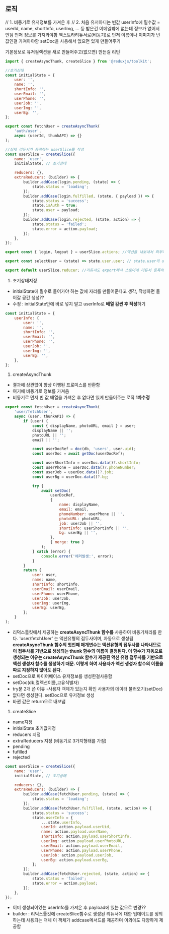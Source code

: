## 로직

// 1. 비동기로 유저정보를 가져온 후
// 2. 처음 유저아디는 빈값
userInfo에 필수값 = userId, name, shortInfo, userImg, ... 등
받은건 이메일밖에 없는데 정보가 없어서 안됨
먼저 정보를 가져와야함 엑스트라리듀서로(비동기)로 먼저 이름이나 이미지가 빈 값인걸 가져아야함
setDoc을 사용해서 없으면 있게 만들어주기

기본정보로 유저컬렉션을 새로 만들어주고(없으면)
만든걸 리턴

```jsx
import { createAsyncThunk, createSlice } from '@reduxjs/toolkit';

//초기상태
const initialState = {
    user: '',
    name: '',
    shortInfo: '',
    userEmail: '',
    userPhone: '',
    userJob: '',
    userImg: '',
    userBg: '',
};

export const fetchUser = createAsyncThunk(
    'auth/user',
    async (userId, thunkAPI) => {}
);

//실제 리듀서가 동작하는 userSlice를 작성
const userSlice = createSlice({
    name: 'user',
    initialState, // 초기상태

    reducers: {},
    extraReducers: (builder) => {
        builder.addCase(login.pending, (state) => {
            state.status = 'loading';
        });
        builder.addCase(login.fulfilled, (state, { payload }) => {
            state.status = 'success';
            state.isAuth = true;
            state.user = payload;
        });
        builder.addCase(login.rejected, (state, action) => {
            state.status = 'failed';
            state.error = action.payload;
        });
    },
});

export const { login, logout } = userSlice.actions; //액션을 내보내서 외부에서 호출

export const selectUser = (state) => state.user.user; // state.user의 user정보 전달, userSelector상태로 변경됨

export default userSlice.reducer; //리듀서도 export해서 스토어에 리듀서 등록하게 함
```

1. 초기상태지정

-   initialState에 필수로 들어가야 하는 값에 자리를 만들어준다고 생각, 작성하면 들어갈 공간 생성??
-   수정 : initialState안에 바로 넣지 말고 userInfo로 **배열 감싼 후 작성**하기

```jsx
const initialState = {
    userInfo: {
        user: '',
        name: '',
        shortInfo: '',
        userEmail: '',
        userPhone: '',
        userJob: '',
        userImg: '',
        userBg: '',
    },
};
```

1. createAsyncThunk

-   결과에 상관없이 항상 이행된 프로미스를 반환함
-   여기에 비동기로 정보를 가져옴
-   비동기로 먼저 빈 값 배열을 가져온 후 없다면 있게 만들어주는 로직
    **1차수정**

```jsx
export const fetchUser = createAsyncThunk(
    'user/fetchUser',
    async (user, thunkAPI) => {
        if (user) {
            const { displayName, photoURL, email } = user;
            displayName || '';
            photoURL || '';
            email || '';

            const userDocRef = doc(db, 'users', user.uid);
            const userDoc = await getDoc(userDocRef);

            const userShortInfo = userDoc.data()?.shortInfo;
            const userPhone = userDoc.data()?.phoneNumber;
            const userJob = userDoc.data()?.job;
            const userBg = userDoc.data()?.bg;

            try {
                await setDoc(
                    userDocRef,
                    {
                        name: displayName,
                        email: email,
                        phoneNumber: userPhone || '',
                        photoURL: photoURL,
                        job: userJob || '',
                        shortInfo: userShortInfo || '',
                        bg: userBg || '',
                    },
                    { merge: true }
                );
            } catch (error) {
                console.error('에러발생:', error);
            }
        }
        return {
            user: user,
            name: name,
            shortInfo: shortInfo,
            userEmail: userEmail,
            userPhone: userPhone,
            userJob: userJob,
            userImg: userImg,
            userBg: userBg,
        };
    }
);
```

-   리덕스툴킷에서 제공하는 **createAsyncThunk 함수를** 사용하여 비동기처리를 한다.
    'user/fetchUser' 는 액션유형의 접두사이며, 자동으로 생성됨
    **createAsyncThunk 함수의 첫번째 매개변수는 액션유형의 접두사를 나타내므로 이 접두사를 기반으로 생성되는 thunk 함수의 이름이 결정된다. 이 함수가 자동으로 생성되는 이유는 createAsyncThunk 함수가 제공된 액션 유형 접두사를 기반으로 액션 생성자 함수를 생성하기 때문.
    이렇게 하여 사용자가 액션 생성자 함수의 이름을 따로 지정하지 않아도 된다.**
-   setDoc으로 파이어베이스 유저정보를 생성한걸사용함
-   setDoc(db,컬렉션이름,고유식별자)
-   try문 2개 쓴 이유 -사용자 객체가 있는지 확인 사용자의 데이터 불러오기(setDoc)
-   없다면 생성한다. setDoc으로 유저정보 생성
-   바뀐 값은 return으로 내보냄

1. createSlice

-   name지정
-   initialState 초기값지정
-   reducers 지정
-   extraReducers 지정 (비동기로 3가지형태를 가짐)
-   pending
-   fufilled
-   rejected

```js
const userSlice = createSlice({
    name: 'user',
    initialState, // 초기상태

    reducers: {},
    extraReducers: (builder) => {
        builder.addCase(fetchUser.pending, (state) => {
            state.status = 'loading';
        });
        builder.addCase(fetchUser.fulfilled, (state, action) => {
            state.status = 'success';
            state.userInfo = {
                ...state.userInfo,
                userId: action.payload.userUid,
                name: action.payload.userName,
                shortInfo: action.payload.userShortInfo,
                userImg: action.payload.userPhotoURL,
                userEmail: action.payload.userEmail,
                userPhone: action.payload.userPhone,
                userJob: action.payload.userJob,
                userBg: action.payload.userBg,
            };
        });
        builder.addCase(fetchUser.rejected, (state, action) => {
            state.status = 'failed';
            state.error = action.payload;
        });
    },
});
```

-   이미 생성되어있는 userInfo를 가져온 후 payload에 있는 값으로 변경??
-   builder : 리덕스툴킷에 createSlice함수로 생성된 리듀서에 대한 업데이트를 정의하는데 사용되는 객체
    이 객체가 addcase메서드를 제공하며 이외에도 다양하게 제공함
